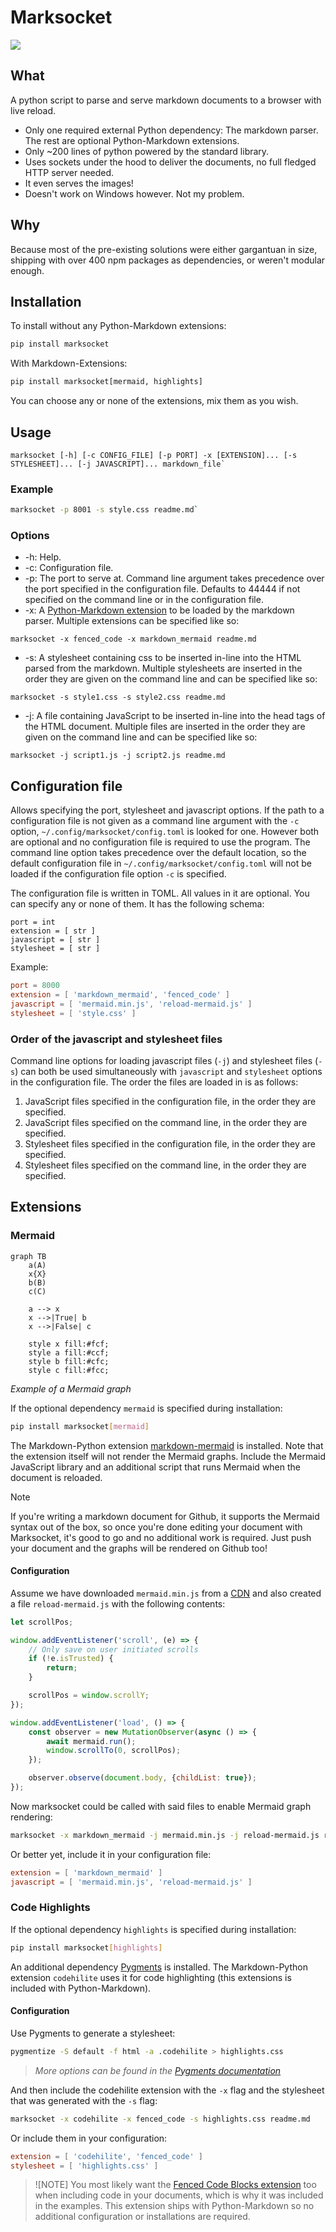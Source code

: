 # Marksocket

![](logo.svg)

## What

A python script to parse and serve markdown documents to a browser with live reload.

- Only one required external Python dependency: The markdown parser. The rest are optional Python-Markdown extensions.<br>
- Only ~200 lines of python powered by the standard library.
- Uses sockets under the hood to deliver the documents, no full fledged HTTP server needed.
- It even serves the images!
- Doesn't work on Windows however. Not my problem.

## Why

Because most of the pre-existing solutions were either gargantuan in size, shipping with over 400 npm packages as dependencies, or weren't modular enough.

## Installation

To install without any Python-Markdown extensions:

```bash
pip install marksocket
```

With Markdown-Extensions:

```bash
pip install marksocket[mermaid, highlights]
```

You can choose any or none of the extensions, mix them as you wish.

## Usage

```
marksocket [-h] [-c CONFIG_FILE] [-p PORT] -x [EXTENSION]... [-s STYLESHEET]... [-j JAVASCRIPT]... markdown_file`
```

### Example

```bash
marksocket -p 8001 -s style.css readme.md`
```

### Options

- -h: Help.
- -c: Configuration file.
- -p: The port to serve at. Command line argument takes precedence over the port specified in the configuration file. Defaults to 44444 if not specified on the command line or in the configuration file.
- -x: A [Python-Markdown extension](https://python-markdown.github.io/extensions/) to be loaded by the markdown parser. Multiple extensions can be specified like so:

```
marksocket -x fenced_code -x markdown_mermaid readme.md
```

- -s: A stylesheet containing css to be inserted in-line into the HTML parsed from the markdown. Multiple stylesheets are inserted in the order they are given on the command line and can be specified like so:

```
marksocket -s style1.css -s style2.css readme.md
```

- -j: A file containing JavaScript to be inserted in-line into the head tags of the HTML document. Multiple files are inserted in the order they are given on the command line and can be specified like so:

```
marksocket -j script1.js -j script2.js readme.md
```

## Configuration file

Allows specifying the port, stylesheet and javascript options. If the path to a configuration file is not given as a command line argument with the `-c` option, `~/.config/marksocket/config.toml` is looked for one. However both are optional and no configuration file is required to use the program. The command line option takes precedence over the default location, so the default configuration file in `~/.config/marksocket/config.toml` will not be loaded if the configuration file option `-c` is specified.

The configuration file is written in TOML. All values in it are optional. You can specify any or none of them. It has the following schema:

```
port = int
extension = [ str ]
javascript = [ str ]
stylesheet = [ str ]
```

Example:

```toml
port = 8000
extension = [ 'markdown_mermaid', 'fenced_code' ]
javascript = [ 'mermaid.min.js', 'reload-mermaid.js' ]
stylesheet = [ 'style.css' ]
```

### Order of the javascript and stylesheet files

Command line options for loading javascript files (`-j`) and stylesheet files (`-s`) can both be used simultaneously with `javascript` and `stylesheet` options in the configuration file. The order the files are loaded in is as follows:

1. JavaScript files specified in the configuration file, in the order they are specified.
2. JavaScript files specified on the command line, in the order they are specified.
3. Stylesheet files specified in the configuration file, in the order they are specified.
4. Stylesheet files specified on the command line, in the order they are specified.

## Extensions

### Mermaid

```mermaid
graph TB
    a(A)
    x{X}
    b(B)
    c(C)

    a --> x
    x -->|True| b
    x -->|False| c

    style x fill:#fcf;
    style a fill:#ccf;
    style b fill:#cfc;
    style c fill:#fcc;
```
*Example of a Mermaid graph*

If the optional dependency `mermaid` is specified during installation:

```bash
pip install marksocket[mermaid]
```

The Markdown-Python extension [markdown-mermaid](https://github.com/rauaap/markdown-mermaid) is installed. Note that the extension itself will not render the Mermaid graphs. Include the Mermaid JavaScript library and an additional script that runs Mermaid when the document is reloaded.

> [!NOTE]
> If you're writing a markdown document for Github, it supports the Mermaid syntax out of the box, so once you're done editing your document with Marksocket, it's good to go and no additional work is required. Just push your document and the graphs will be rendered on Github too!

#### Configuration

Assume we have downloaded `mermaid.min.js` from a [CDN](https://cdn.jsdelivr.net/npm/mermaid/dist/) and also created a file `reload-mermaid.js` with the following contents:

```javascript
let scrollPos;

window.addEventListener('scroll', (e) => {
    // Only save on user initiated scrolls
    if (!e.isTrusted) {
        return;
    }

    scrollPos = window.scrollY;
});

window.addEventListener('load', () => {
    const observer = new MutationObserver(async () => {
        await mermaid.run();
        window.scrollTo(0, scrollPos);
    });

    observer.observe(document.body, {childList: true});
});
```

Now marksocket could be called with said files to enable Mermaid graph rendering:

```bash
marksocket -x markdown_mermaid -j mermaid.min.js -j reload-mermaid.js readme.md`
```

Or better yet, include it in your configuration file:

```TOML
extension = [ 'markdown_mermaid' ]
javascript = [ 'mermaid.min.js', 'reload-mermaid.js' ]
```

### Code Highlights

If the optional dependency `highlights` is specified during installation:

```bash
pip install marksocket[highlights]
```

An additional dependency [Pygments](https://pygments.org/) is installed. The Markdown-Python extension `codehilite` uses it for code highlighting (this extensions is included with Python-Markdown).

#### Configuration

Use Pygments to generate a stylesheet:

```bash
pygmentize -S default -f html -a .codehilite > highlights.css
```

> *More options can be found in the [Pygments documentation](https://pygments.org/docs/)*

And then include the codehilite extension with the `-x` flag and the stylesheet that was generated with the `-s` flag:

```bash
marksocket -x codehilite -x fenced_code -s highlights.css readme.md
```

Or include them in your configuration:

```TOML
extension = [ 'codehilite', 'fenced_code' ]
stylesheet = [ 'highlights.css' ]
```

> ![NOTE]
> You most likely want the [Fenced Code Blocks extension](https://python-markdown.github.io/extensions/fenced_code_blocks/) too when including code in your documents, which is why it was included in the examples. This extension ships with Python-Markdown so no additional configuration or installations are required.
